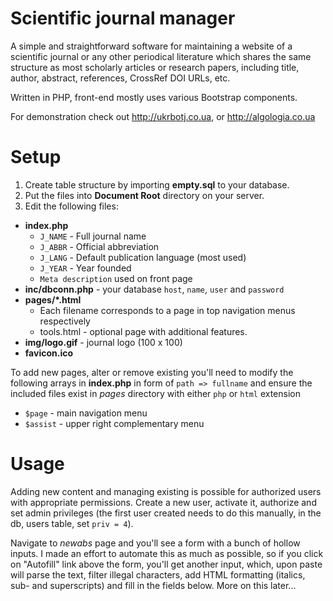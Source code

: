 # Scientific journal manager
A simple and straightforward software for maintaining a website of a scientific journal or any other periodical literature which shares the same structure as most scholarly articles or research papers, including title, author, abstract, references, CrossRef DOI URLs, etc.

Written in PHP, front-end mostly uses various Bootstrap components.

For demonstration check out http://ukrbotj.co.ua, or http://algologia.co.ua

# Setup
1. Create table structure by importing __empty.sql__ to your database.
2. Put the files into __Document Root__ directory on your server.
3. Edit the following files:
 * __index.php__
    * `J_NAME` - Full journal name
    * `J_ABBR` - Official abbreviation
    * `J_LANG` - Default publication language (most used)
    * `J_YEAR` - Year founded
    * `Meta description` used on front page
 * __inc/dbconn.php__ - your database `host`, `name`, `user` and `password`
 * __pages/*.html__
    * Each filename corresponds to a page in top navigation menus respectively
    * tools.html - optional page with additional features.
 * __img/logo.gif__ - journal logo (100 x 100)
 * __favicon.ico__
 
To add new pages, alter or remove existing you'll need to modify the following arrays in __index.php__ in form of `path => fullname` and ensure the included files exist in _pages_ directory with either `php` or `html` extension
  * `$page` - main navigation menu
  * `$assist` - upper right complementary menu

# Usage
Adding new content and managing existing is possible for authorized users with appropriate permissions. Create a new user, activate it, authorize and set admin privileges (the first user created needs to do this manually, in the db, users table, set `priv = 4`).

Navigate to _newabs_ page and you'll see a form with a bunch of hollow inputs. I made an effort to automate this as much as possible, so if you click on "Autofill" link above the form, you'll get another input, which, upon paste will parse the text, filter illegal characters, add HTML formatting (italics, sub- and superscripts) and fill in the fields below. More on this later...